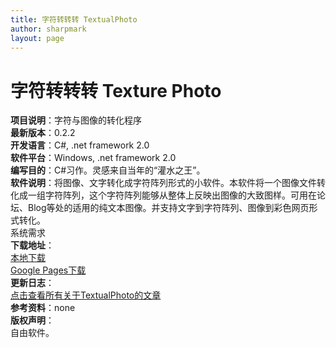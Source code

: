 ```yaml
---
title: 字符转转转 TextualPhoto
author: sharpmark
layout: page
---
```

# 字符转转转 Texture Photo

<span style="font-weight: bold">项目说明</span>：字符与图像的转化程序  
<span style="font-weight: bold">最新版本</span>：0.2.2  
<span style="font-weight: bold">开发语言</span>：C#, .net framework 2.0  
<span style="font-weight: bold">软件平台</span>：Windows, .net framework 2.0  
<span style="font-weight: bold">编写目的</span>：C#习作。灵感来自当年的“灌水之王”。  
<span style="font-weight: bold">软件说明</span>：将图像、文字转化成字符阵列形式的小软件。本软件将一个图像文件转化成一组字符阵列，这个字符阵列能够从整体上反映出图像的大致图样。可用在论坛、Blog等处的适用的纯文本图像。并支持文字到字符阵列、图像到彩色网页形式转化。  
系统需求  
<span style="font-weight: bold">下载地址</span>：  
[本地下载][1]  
[Google Pages下载][2]  
<span style="font-weight: bold">更新日志</span>：  
[点击查看所有关于TextualPhoto的文章][3]  
<span style="font-weight: bold">参考资料</span>：none  
<span style="font-weight: bold">版权声明</span>：  
自由软件。

 [1]: http://sharpmark.yo2.cn/wp-content/uploads/25/2575/2007/04/project_textualphoto_022_release.zip "TextualPhoto 0.2.2"
 [2]: http://sharpmark.googlepages.com/project_textualphoto_0.2.2_Release.zip
 [3]: /posts/category/work/authorship-software/textual-photo/